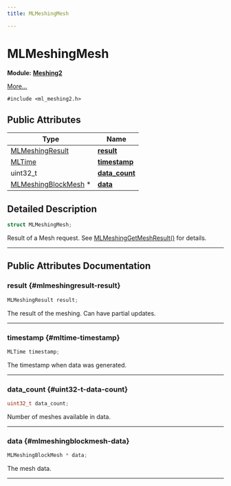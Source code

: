 ```yaml
---
title: MLMeshingMesh

---
```


# MLMeshingMesh

**Module:** **[Meshing2](/versioned_docs/version-31-Aug-2023/api-ref/api/Modules/group___meshing2/group___meshing2.md)**



 [More...](#detailed-description)


`#include <ml_meshing2.h>`

## Public Attributes

| Type           | Name           |
| -------------- | -------------- |
| [MLMeshingResult](/versioned_docs/version-31-Aug-2023/api-ref/api/Modules/group___meshing2/group___meshing2.md#enums-mlmeshingresult) | **[result](/versioned_docs/version-31-Aug-2023/api-ref/api/Modules/group___meshing2/struct_m_l_meshing_mesh.md#mlmeshingresult-result)**  |
| [MLTime](/versioned_docs/version-31-Aug-2023/api-ref/api/Modules/group___common/group___common.md#int64-t-mltime) | **[timestamp](/versioned_docs/version-31-Aug-2023/api-ref/api/Modules/group___meshing2/struct_m_l_meshing_mesh.md#mltime-timestamp)**  |
| uint32_t | **[data_count](/versioned_docs/version-31-Aug-2023/api-ref/api/Modules/group___meshing2/struct_m_l_meshing_mesh.md#uint32-t-data-count)**  |
| [MLMeshingBlockMesh](/versioned_docs/version-31-Aug-2023/api-ref/api/Modules/group___meshing2/struct_m_l_meshing_block_mesh.md) * | **[data](/versioned_docs/version-31-Aug-2023/api-ref/api/Modules/group___meshing2/struct_m_l_meshing_mesh.md#mlmeshingblockmesh-data)**  |

## Detailed Description

```cpp
struct MLMeshingMesh;
```


Result of a Mesh request. See [MLMeshingGetMeshResult()](/versioned_docs/version-31-Aug-2023/api-ref/api/Modules/group___meshing2/group___meshing2.md#mlresult-mlmeshinggetmeshresult) for details. 





-----------
## Public Attributes Documentation

### result {#mlmeshingresult-result}

```cpp
MLMeshingResult result;
```


The result of the meshing. Can have partial updates. 





-----------

### timestamp {#mltime-timestamp}

```cpp
MLTime timestamp;
```


The timestamp when data was generated. 





-----------

### data_count {#uint32-t-data-count}

```cpp
uint32_t data_count;
```


Number of meshes available in data. 





-----------

### data {#mlmeshingblockmesh-data}

```cpp
MLMeshingBlockMesh * data;
```


The mesh data. 





-----------


